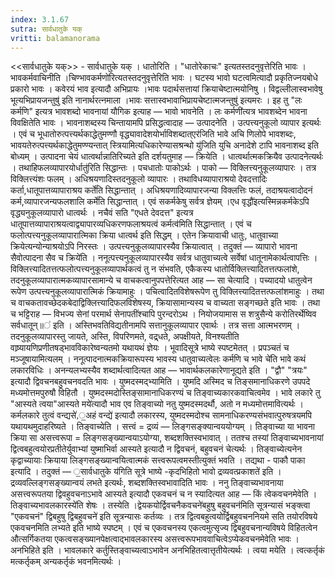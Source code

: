 ```yaml
---
index: 3.1.67
sutra: सार्वधातुके यक्
vritti: balamanorama
---
```


<<सार्वधातुके यक्>> - सार्वधातुके यक् । धातोरिति । "धातोरेकाचः" इत्यतस्तदनुवृत्तेरिति भावः । भावकर्मवाचिनीति ।चिण्भावकर्मणो॑रित्यतस्तदनुवृत्तेरिति भावः । घटस्य भावो घटत्वमित्यादौ प्रकृतिज्नयबोधे प्रकारो भावः । कवेरयं भाव इत्यादौ अभिप्रायः ।भावः पदार्थसत्तायां क्रियाचेष्टात्मयोनिषु । विद्वल्लीलास्वभावेषु भूत्यभिप्रायजन्तुषु॑ इति नानार्थरत्नमाला ।भावः सत्तास्वभावाभिप्रायचेष्टात्मजन्तुषु॑ इत्यमरः । इह तु "लः कर्मणि" इत्यत्र भावशब्दो भावनायां यौगिक इत्याह —  भावो भावनेति । लः कर्मणी॑त्यत्र भावशब्देन भावना विवक्षितेति भावः । भावनाशब्दस्य चिन्तायामपि प्रसिद्धत्वादाह —  उत्पादनेति । उत्पत्त्यनुकूलो व्यापार इत्यर्थः । एवं च भूधातोरुत्पत्त्यर्थकाद्धेतुमण्णौ वृद्ध्यावादेशयोर्भाविशब्दात्एर॑जिति भावे अचि णिलोपे भावशब्दः, भावयतेरुत्पत्त्यर्थकाद्धेतुमण्ण्यन्तात् स्त्रियामित्यधिकारेण्यासश्रन्थो यु॑जिति युचि अनादेशे टापि भावनाशब्द इति बोध्यम् । उत्पादना चेयं धात्वर्थान्नातिरिच्यते इति दर्शयतुमाह —  क्रियेति । धात्वर्थात्मकक्रियैव उत्पादनेत्यर्थः । तथाहिफलव्यापारयोर्धातु॑रिति सिद्धान्तः । पचधातोः पाकोऽर्थः । पाको — विक्लित्त्यनुकूलव्यापारः । तत्र विक्लित्त्यंशः फलम् । अधिश्रयणादिस्तदनुकूलो व्यापारः । तथाविधव्यापाराश्रयो देवदत्तादिः कर्ता,धातूपात्तव्यापाराश्रय कर्ते॑ति सिद्धान्तात् । अधिश्रयणादिव्यापारजन्या विक्लत्तिः फलं, तदाश्रयत्वादोदनं कर्म,व्यापारजन्यफलशालि कर्मे॑ति सिद्धान्तात् । एवं सकर्मकेषु सर्वत्र ज्ञेयम् ।एध वृद्धौ॑इत्यस्मिन्नकर्मकेऽपि वृद्ध्यनुकूलव्यापारो धात्वर्थः । नचैवं सति "एधते देवदत्त" इत्यत्र धातूपात्तव्यापाराश्रयत्वाद्व्यापारव्यधिकरणफलाश्रयत्वं कर्मत्व॑मिति सिद्धान्तात् । एवं च फलोत्पत्त्यनुकूलव्यापारात्मिका क्रिया धात्वर्थ इति सिद्धम् । एतेन क्रियावाची धातुः, धातुवाच्या क्रियेत्यन्योन्याश्रयोऽपि निरस्तः । उत्पत्त्यनुकूलव्यापारस्यैव क्रियात्वात् । तदुक्तं — व्यापारो भावना सैवोत्पादना सैव च क्रिये॑ति । ननूत्पत्त्यनुकूलव्यापारस्यैव सर्वत्र धातुवाच्यत्वे सर्वेषां धातूनामेकार्थत्वापत्तिः । विक्लित्त्यादितत्तत्फलोत्पत्त्यनुकूलव्यापार्थकत्वं तु न संभवति, एकैकस्य धातोर्विक्लित्त्यादितत्तत्फलांशे, तदनुकूलव्यापारात्मकव्यापारसामान्ये च वाचकत्वानुपपत्तेरित्यत आह —  सा चेत्यादि । पच्यादयो धातुत्वेन रूपेण उत्पत्त्यनुकूलव्यापारात्मिकं क्रियामाहुः । पचित्वादितविशेषरूपेण तु विक्लित्त्यादितत्तत्फलांशमाहुः । तथा च वाचकतावच्छेदकबेदाद्विक्लित्त्यादिफलविशेषस्य, क्रियासामान्यस्य च वाच्यता सङ्गच्छते इति भावः । तथा च भट्टिराह — विभज्य सेनां परमार्थ सेनापतींश्चापि पुरन्दरोऽथ । नियोजयामास स शत्रुसैन्ये करोतिरर्थेष्विव सर्वधातून्॥॑ इति । अस्तिभवतिविद्यतीनामपि सत्तानुकूलव्यापार एवार्थः । तत्र सत्ता आत्मभरणम् । तदनुकूलव्यापारस्तु जायते, अस्ति, विपरिणमते, वद्र्धते, अपक्षीयते, विनश्यतीति वाष्र्यायणिप्रणीतषड्भावविकारेष्वन्यतमो यथायथं ज्ञेयः । भूवादिसूत्रे भाष्ये स्पष्टमेतत् । प्रपञ्चतं च मञ्जूषायामित्यलम् । ननूत्पादनात्मकक्रियारूपस्य भावस्य धातुवाच्यत्वेलः कर्मणि च भावे चे॑ति भावे कथं लकारविधिः । अनन्यलभ्यस्यैव शब्दार्थत्वादित्यत आह —  भावार्थकलकारेणानूद्यते इति । "द्वौ" "त्रयः" इत्यादौ द्विवचनबहुवचनवदति भावः । युष्मदस्मद्भ्यामिति । युष्मदि अस्मिद च तिङ्समानाधिकरणे उपपदे मध्यमोत्तमपुरुषौ विहितौ । युष्मदस्मदोस्तिङ्सामानाधिकरण्यं च तिङ्वाच्यकारकवाचित्वमेव । भावे लकारे तु "आस्यते त्वया"आस्यते मये॑त्यादौ भाव एव तिङ्वाच्यो नतु युष्मदस्मदर्थौ, अतो न मध्यमोत्तमावित्यर्थः । कर्मलकारे तुत्वं वन्द्यसे॑,॒अहं वन्द्ये॑ इत्यादौ लकारस्य, युष्मदस्मदोश्च सामनाधिकरण्यसंभवात्पुरुषत्रयमपि यथायथमुदाहरिष्यते । तिङ्वाच्येति । सत्त्वं = द्रव्यं —  लिङ्गसङ्क्यान्वययोग्यम् । तिङ्वाच्या या भावना क्रिया सा असत्त्वरूपा = लिङ्गसङ्ख्यान्वयाऽयोग्या, शब्दशक्तिस्वभावात् । ततश्च तस्यां तिङ्वाच्यभावनायां द्वित्वबहुत्वयोरप्रतीतेर्युवाभ्यां युष्माभिर्वा आस्यते इत्यादौ न द्विवचनं, बहुवचनं चेत्यर्थः । तिङ्वाच्येत्यनेन कृद्वाच्यायाः क्रियाया लिङ्गसङ्ख्यान्वयित्वात्मकं सत्त्वरूपत्वमस्तीत्युक्तं भवति । तद्यथा - पाकौ पाका इत्यादि । तदुक्तं  — ॒सार्वधातुके य॑गिति सूत्रे भाष्ये -कृदभिहितो भावो द्रव्यवत्प्रकाशते॑ इति । द्रव्यवल्लिङ्गसङ्ख्यान्वयं लभते इत्यर्थः, शब्दशक्तिस्वभावादिति भावः । ननु तिङ्वाच्यभावनाया असत्त्वरूपतया द्विवहुवचनाऽभावे आस्यते इत्यादौ एकवचनं च न स्यादित्यत आह —  किं त्वेकवचनमेवेति ।तिङ्वाच्यभावलकारस्ये॑ति शेषः । तस्येति ।द्वेयकयोर्द्विवचनैकवचने॑बहुषु बहुवचन॑मिति सूत्रन्यासं भङ्क्त्वा "एकवचनं" द्विबहुषु द्विबहुवचने॑ इति सूत्रन्यासः कर्तव्यः । तत्र द्वित्वबहुत्वयोर्द्विबहुवचननियमे सति तयोरविषये एकवचनमिति लभ्यते इति भाष्ये स्पष्टम् । एवं च एकवचनस्य एकत्वमुत्सृज्य द्विबहुवचनान्यविषये विहितत्वेन औत्सर्गिकतया एकत्वसङ्ख्यानपेक्षत्वाद्भावलकारस्य असत्त्वरूपभाववाचित्वेऽप्येकवचनमेवेति भावः । अनभिहिते इति । भावलकारे कर्तुस्तिङ्वाच्यत्वाऽभावेन अनभिहितत्वात्तृतीयेत्यर्थः । त्वया मयेति । त्वत्कर्तृकं मत्कर्तृकम् अन्यकर्तृकं भवनमित्यर्थः ।